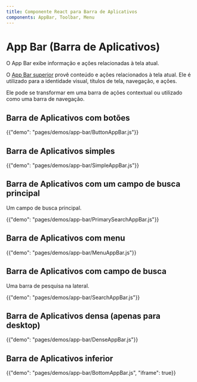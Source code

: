 ```yaml
---
title: Componente React para Barra de Aplicativos
components: AppBar, Toolbar, Menu
---
```

# App Bar (Barra de Aplicativos)

<p class="description">O App Bar exibe informação e ações relacionadas à tela atual.</p>

O [App Bar superior](https://material.io/design/components/app-bars-top.html) provê conteúdo e ações relacionados à tela atual. Ele é utilizado para a identidade visual, títulos de tela, navegação, e ações.

Ele pode se transformar em uma barra de ações contextual ou utilizado como uma barra de navegação.

## Barra de Aplicativos com botões

{{"demo": "pages/demos/app-bar/ButtonAppBar.js"}}

## Barra de Aplicativos simples

{{"demo": "pages/demos/app-bar/SimpleAppBar.js"}}

## Barra de Aplicativos com um campo de busca principal

Um campo de busca principal.

{{"demo": "pages/demos/app-bar/PrimarySearchAppBar.js"}}

## Barra de Aplicativos com menu

{{"demo": "pages/demos/app-bar/MenuAppBar.js"}}

## Barra de Aplicativos com campo de busca

Uma barra de pesquisa na lateral.

{{"demo": "pages/demos/app-bar/SearchAppBar.js"}}

## Barra de Aplicativos densa (apenas para desktop)

{{"demo": "pages/demos/app-bar/DenseAppBar.js"}}

## Barra de Aplicativos inferior

{{"demo": "pages/demos/app-bar/BottomAppBar.js", "iframe": true}}
